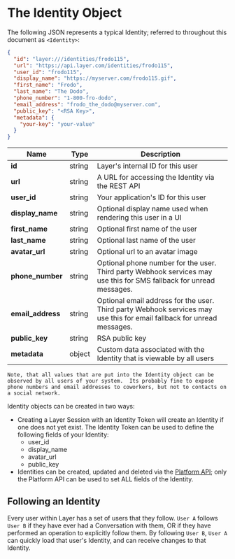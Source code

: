 # The Identity Object

The following JSON represents a typical Identity; referred to throughout this document as `<Identity>`:

```json
{
  "id": "layer:///identities/frodo115",
  "url": "https://api.layer.com/identities/frodo115",
  "user_id": "frodo115",
  "display_name": "https://myserver.com/frodo115.gif",
  "first_name": "Frodo",
  "last_name": "The Dodo",
  "phone_number": "1-800-fro-dodo",
  "email_address": "frodo_the_dodo@myserver.com",
  "public_key": "<RSA Key>",
  "metadata": {
    "your-key": "your-value"
  }
}
```

| Name    | Type |  Description  |
|---------|------|---------------|
| **id** | string | Layer's internal ID for this user |
| **url** | string | A URL for accessing the Identity via the REST API |
| **user_id** | string | Your application's ID for this user |
| **display_name** | string | Optional display name used when rendering this user in a UI |
| **first_name** | string | Optional first name of the user |
| **last_name** | string | Optional last name of the user |
| **avatar_url** | string | Optional url to an avatar image |
| **phone_number** | string | Optional phone number for the user. Third party Webhook services may use this for SMS fallback for unread messages.  |
| **email_address** | string | Optional email address for the user. Third party Webhook services may use this for email fallback for unread messages. |
| **public_key** | string | RSA public key |
| **metadata** | object | Custom data associated with the Identity that is viewable by all users |



```emphasis
Note, that all values that are put into the Identity object can be observed by all users of your system.  Its probably fine to expose phone numbers and email addresses to coworkers, but not to contacts on a social network.
```

Identity objects can be created in two ways:

* Creating a Layer Session with an Identity Token will create an Identity if one does not yet exist.  The Identity Token can be used to define the following fields of your Identity:
    * user_id
    * display_name
    * avatar_url
    * public_key
* Identities can be created, updated and deleted via the [Platform API](https://developer.layer.com/docs/platform/users#managing-identity); only the Platform API can be used to set ALL fields of the Identity.


## Following an Identity

Every user within Layer has a set of users that they follow.  `User A` follows `User B` if they have ever had a Conversation with them, OR if they have performed an operation to explicitly follow them.  By following `User B`, `User A` can quickly load that user's Identity, and can receive changes to that Identity.